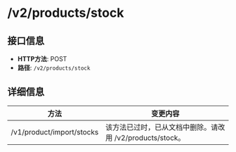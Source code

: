 # /v2/products/stock

## 接口信息

- **HTTP方法**: POST
- **路径**: `/v2/products/stock`

## 详细信息

方法 | 变更内容  
---|---  
/v1/product/import/stocks | 该方法已过时，已从文档中删除。请改用 /v2/products/stock。
